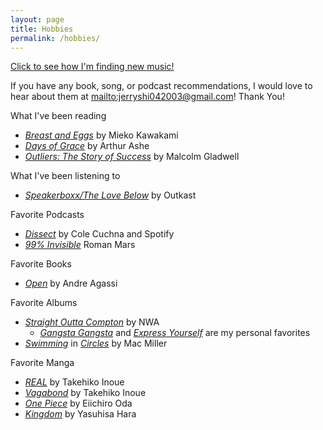 ```yaml
---
layout: page
title: Hobbies
permalink: /hobbies/
---
```

[Click to see how I'm finding new music!](https://jerryhshi.com/hobbies/music/)

If you have any book, song, or podcast recommendations, I would love to hear about them at <mailto:jerryshi042003@gmail.com>! Thank You!

What I've been reading
- [*Breast and Eggs*](https://www.goodreads.com/book/show/50736031-breasts-and-eggs) by Mieko Kawakami
- [*Days of Grace*](https://www.goodreads.com/book/show/698054.Days_of_Grace?ref=nav_sb_ss_1_13) by Arthur Ashe
- [*Outliers: The Story of Success*](https://www.goodreads.com/book/show/3228917-outliers?ref=nav_sb_ss_1_7) by Malcolm Gladwell

What I've been listening to
- [*Speakerboxx/The Love Below*](https://open.spotify.com/album/1UsmQ3bpJTyK6ygoOOjG1r?si=GZsJUWnET1G1azPnZoLLmg) by Outkast

Favorite Podcasts
- [*Dissect*](https://open.spotify.com/show/2b025hq3gJ17tQdxS3aV43?si=2eb21901fcac40ce) by Cole Cuchna and Spotify
- [*99% Invisible*](https://open.spotify.com/show/2VRS1IJCTn2Nlkg33ZVfkM?si=3698e615483c461a) Roman Mars

Favorite Books
- [*Open*](https://www.goodreads.com/book/show/6480781-open?from_search=true&from_srp=true&qid=AXkvjbLiPH&rank=2) by Andre Agassi

Favorite Albums
- [*Straight Outta Compton*](https://open.spotify.com/album/0Y7qkJVZ06tS2GUCDptzyW?si=Pe7l2xNrQBeQbH5eCe7oIA) by NWA
    - [*Gangsta Gangsta*](https://open.spotify.com/track/1pOIpxfrQ8AszXZdKR3aH3?si=9224bec0e53641c5) and [*Express Yourself*](https://open.spotify.com/track/52IuMfbQa9aqRPz2oYPAI8?si=4b8629d05cc347bd) are my personal favorites
- [*Swimming*](https://open.spotify.com/album/5wtE5aLX5r7jOosmPhJhhk?si=Tw3rMiQZQAC2hqBSmYphdg) in [*Circles*](https://open.spotify.com/album/5sY6UIQ32GqwMLAfSNEaXb?si=mHM8rbt4TI6nkQzPvdjTrA) by Mac Miller

Favorite Manga
- [*REAL*](https://myanimelist.net/manga/657/Real) by Takehiko Inoue
- [*Vagabond*](https://myanimelist.net/manga/656/Vagabond) by Takehiko Inoue
- [*One Piece*](https://myanimelist.net/manga/13/One_Piece) by Eiichiro Oda
- [*Kingdom*](https://myanimelist.net/manga/16765/Kingdom) by Yasuhisa Hara

